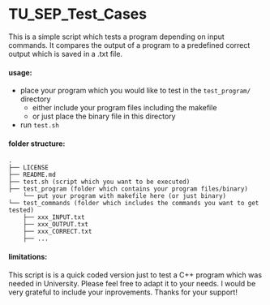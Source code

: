 # TU_SEP_Test_Cases
This is a simple script which tests a program depending on input commands. It compares the output of a program to a predefined correct output which is saved in a .txt file.

#### usage:
+ place your program which you would like to test in the `test_program/` directory
    - either include your program files including the makefile
    - or just place the binary file in this directory
+ run `test.sh`

#### folder structure:
```
.
├── LICENSE
├── README.md
├── test.sh (script which you want to be executed)
├── test_program (folder which contains your program files/binary)
    └── put your program with makefile here (or just binary)
└── test_commands (folder which includes the commands you want to get tested)
    ├── xxx_INPUT.txt
    ├── xxx_OUTPUT.txt
    ├── xxx_CORRECT.txt
    ├── ...
```

#### limitations:
This script is is a quick coded version just to test a C++ program which was needed in University. Please feel free to adapt it to your needs. I would be very grateful to include your inprovements.
Thanks for your support!
